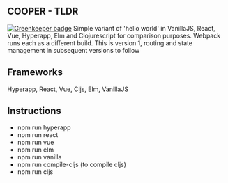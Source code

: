 COOPER - TLDR
---------------

[![Greenkeeper badge](https://badges.greenkeeper.io/cerico/cooper.svg)](https://greenkeeper.io/)
Simple variant of 'hello world' in VanillaJS, React, Vue, Hyperapp, Elm and Clojurescript for comparison purposes. Webpack runs each as a different build. This is version 1, routing and state management in subsequent versions to follow

Frameworks
---------------
Hyperapp, React, Vue, Cljs, Elm, VanillaJS

Instructions
---------------

* npm run hyperapp
* npm run react
* npm run vue
* npm run elm
* npm run vanilla
* npm run compile-cljs (to compile cljs)
* npm run cljs


